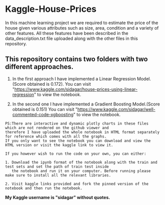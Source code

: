 # Kaggle-House-Prices
In this machine learning project we are required to estimate the price of the house given various attributes such as size, area, condition and a variety of other features. All these features have been described in the data_description.txt file uploaded along with the other files in this repository.

## This repository contains two folders with two different approaches.

  1. In the first approach I have implemented a Linear Regression Model.(Score obtained is 0.172).
  You can visit "https://www.kaggle.com/sidagar/house-prices-using-linear-regression" to view the notebook.

  2. In the second one I have implemented a Gradient Boosting Model.(Score obtained is 0.151)
  You can visit "https://www.kaggle.com/sidagar/well-commented-code-xgboosting" to view the notebook.
  
    PS:There are interactive and dynamic plotly charts in these files which are not rendered on the github viewer and 
    therefore I have uploaded the whole notebook in HTML format separately for reference which comes with all the graphs.
    If you only want to see the notebook you can download and view the HTML version or visit the kaggle link to view it.
    
    If you however wish to run the code on your own, you can either:
    
    1. Download the ipynb format of the notebook along with the train and test sets and set the path of train test inside 
       the notebook and run it on your computer. Before running please make sure to install all the relevant libraries.
    
    2. Visit kaggle links provided and fork the pinned version of the notebook and then run the notebook.

**My Kaggle username is "sidagar" without quotes.**
